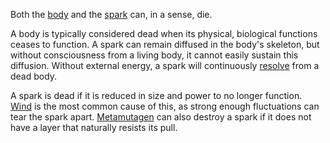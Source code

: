 Both the [body](<../Æther/Body.md>) and the [spark](<../Æther/Spark.md>) can, in a sense, die.

A body is typically considered dead when its physical, biological functions ceases to function. A spark can remain diffused in the body's skeleton, but without consciousness from a living body, it cannot easily sustain this diffusion. Without external energy, a spark will continuously [resolve](<../Æther/Resolving.md>) from a dead body.

A spark is dead if it is reduced in size and power to no longer function. [Wind](<../Æther/Wind.md>) is the most common cause of this, as strong enough fluctuations can tear the spark apart. [Metamutagen](<../Materials/Metamutagen.md>) can also destroy a spark if it does not have a layer that naturally resists its pull.